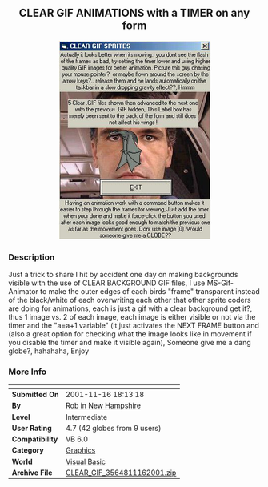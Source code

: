 ﻿<div align="center">

## CLEAR GIF ANIMATIONS with a TIMER on any form

<img src="PIC20011116185503027.jpg">
</div>

### Description

Just a trick to share I hit by accident one day on making backgrounds visible with the use of CLEAR BACKGROUND GIF files, I use MS-Gif-Animator to make the outer edges of each birds "frame" transparent instead of the black/white of each overwriting each other that other sprite coders are doing for animations, each is just a gif with a clear background get it?, thus 1 image vs. 2 of each image, each image is either visible or not via the timer and the "a=a+1 variable" (it just activates the NEXT FRAME button and (also a great option for checking what the image looks like in movement if you disable the timer and make it visible again), Someone give me a dang globe?, hahahaha, Enjoy
 
### More Info
 


<span>             |<span>
---                |---
**Submitted On**   |2001-11-16 18:13:18
**By**             |[Rob in New Hampshire](https://github.com/Planet-Source-Code/PSCIndex/blob/master/ByAuthor/rob-in-new-hampshire.md)
**Level**          |Intermediate
**User Rating**    |4.7 (42 globes from 9 users)
**Compatibility**  |VB 6\.0
**Category**       |[Graphics](https://github.com/Planet-Source-Code/PSCIndex/blob/master/ByCategory/graphics__1-46.md)
**World**          |[Visual Basic](https://github.com/Planet-Source-Code/PSCIndex/blob/master/ByWorld/visual-basic.md)
**Archive File**   |[CLEAR\_GIF\_3564811162001\.zip](https://github.com/Planet-Source-Code/rob-in-new-hampshire-clear-gif-animations-with-a-timer-on-any-form__1-28953/archive/master.zip)








